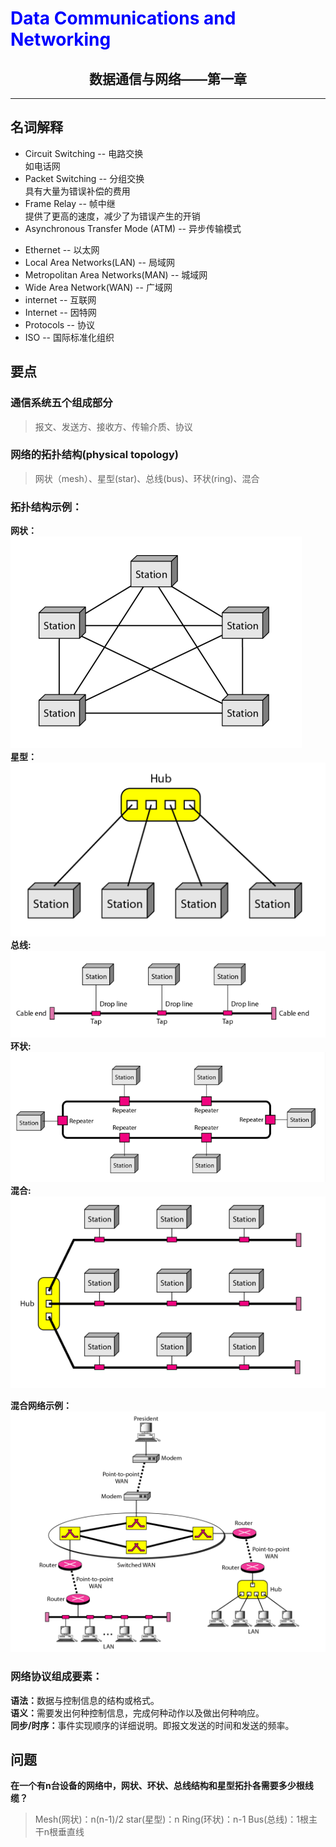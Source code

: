 # <font color= "blue"> Data Communications and Networking </font>

## <center> 数据通信与网络——第一章 </center>

---
## 名词解释
<ul>
<li>Circuit Switching -- 电路交换</li>
 如电话网

<li>Packet Switching -- 分组交换</li>
 具有大量为错误补偿的费用

<li>Frame Relay --  帧中继</li>
 提供了更高的速度，减少了为错误产生的开销</li>

<li>Asynchronous Transfer Mode (ATM) -- 异步传输模式</li>
</ul>
<ul>
<li>Ethernet -- 以太网</li>
<li>Local Area Networks(LAN) -- 局域网</li>
<li>Metropolitan Area Networks(MAN) -- 城域网 </li>
<li>Wide Area Network(WAN) -- 广域网</li>
<li>internet -- 互联网</li>
<li>Internet -- 因特网</li>
<li>Protocols -- 协议</li>
<li>ISO -- 国际标准化组织</li>
</ul>

## 要点

### 通信系统五个组成部分
> 报文、发送方、接收方、传输介质、协议

### 网络的拓扑结构(physical topology)
> 网状（mesh）、星型(star)、总线(bus)、环状(ring)、混合

### 拓扑结构示例：
<b>网状：</b>
<img src = "img/1.1.网状结构.png"/><br>
<b>星型：</b>
<img src = "img/1.2.星型结构.png"/><br>
<b>总线:</b>
<img src = "img/1.3总线结构.png"/><br>
<b>环状:</b>
<img src = "img/1.4环状结构.png"/><br>
<b>混合:</b>
<img src = "img/1.5混合一星型三总线结构.png"/><br>

<b>混合网络示例：</b><br>
<img src = "img/1.6四个广域网两个局域网组成的混合网络.png"/>

### 网络协议组成要素：
<b>语法：</b>数据与控制信息的结构或格式。  
<b>语义：</b>需要发出何种控制信息，完成何种动作以及做出何种响应。  
<b>同步/时序：</b>事件实现顺序的详细说明。即报文发送的时间和发送的频率。  

## 问题
<b>在一个有n台设备的网络中，网状、环状、总线结构和星型拓扑各需要多少根线缆？</b>  
> Mesh(网状)：n(n-1)/2
star(星型)：n
Ring(环状)：n-1
Bus(总线)：1根主干n根垂直线






